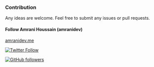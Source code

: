 ### Contribution

Any ideas are welcome. Feel free to submit any issues or pull requests.

#### Follow Amrani Houssain (amranidev)

[amranidev.me](http://amranidev.me)

<a href="https://twitter.com/amranidev"><img alt="Twitter Follow" src="https://img.shields.io/twitter/follow/amranidev.svg?style=social&amp;label=Follow"></a>

<a href="https://github.com/amranidev"><img alt="GitHub followers" src="https://img.shields.io/github/followers/amranidev.svg?style=social&amp;label=Follow"></a>